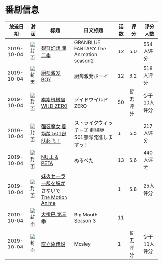 # 番剧信息

|放送日期|封面|标题|日文标题|话数|评分|评分人数|
|---|---|---|---|---|---|---|
|2019-10-04|![封面](https://lain.bgm.tv/pic/cover/c/1f/8d/227980_ClrAS.jpg)|[碧蓝幻想 第二季](https://bangumi.tv/subject/227980)|GRANBLUE FANTASY The Animation season2|12|6.0|554人评分|
|2019-10-04|![封面](https://lain.bgm.tv/pic/cover/c/c0/7a/278220_61O3u.jpg)|[厨病激发BOY](https://bangumi.tv/subject/278220)|厨病激発ボーイ|12|6.2|518人评分|
|2019-10-04|![封面](https://lain.bgm.tv/pic/cover/c/6c/a3/285109_ffpPf.jpg)|[索斯机械兽WILD ZERO](https://bangumi.tv/subject/285109)|ゾイドワイルド ZERO|50|暂无评分|少于10人评分|
|2019-10-04|![封面](https://lain.bgm.tv/pic/cover/c/09/3b/285410_H24Ee.jpg)|[强袭魔女 剧场版 501部队起飞！](https://bangumi.tv/subject/285410)|ストライクウィッチーズ 劇場版 501部隊発進しますっ！|1|6.5|217人评分|
|2019-10-04|![封面](https://lain.bgm.tv/pic/cover/c/bf/5b/289145_in91I.jpg)|[NULL & PETA](https://bangumi.tv/subject/289145)|ぬるぺた|13|6.6|440人评分|
|2019-10-04|![封面](https://bangumi.tv/img/no_icon_subject.png)|[妹のセーラー服を脱がさないで The Motion Anime](https://bangumi.tv/subject/292295)||1|5.8|25人评分|
|2019-10-04|![封面](https://lain.bgm.tv/pic/cover/c/03/36/336232_zH878.jpg)|[大嘴巴 第三季](https://bangumi.tv/subject/336232)|Big Mouth Season 3|11|||
|2019-10-04|![封面](https://lain.bgm.tv/pic/cover/c/52/cc/344608_De1qe.jpg)|[直立象传说](https://bangumi.tv/subject/344608)|Mosley|1|暂无评分|少于10人评分|
